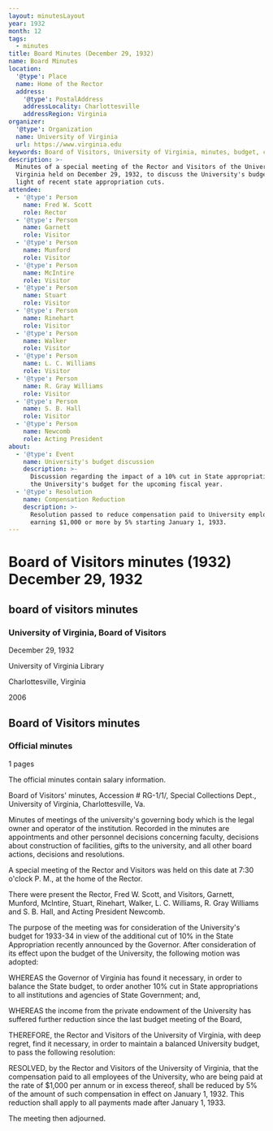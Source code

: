 ```yaml
---
layout: minutesLayout
year: 1932
month: 12
tags:
  - minutes
title: Board Minutes (December 29, 1932)
name: Board Minutes
location:
  '@type': Place
  name: Home of the Rector
  address:
    '@type': PostalAddress
    addressLocality: Charlottesville
    addressRegion: Virginia
organizer:
  '@type': Organization
  name: University of Virginia
  url: https://www.virginia.edu
keywords: Board of Visitors, University of Virginia, minutes, budget, compensation
description: >-
  Minutes of a special meeting of the Rector and Visitors of the University of
  Virginia held on December 29, 1932, to discuss the University's budget in
  light of recent state appropriation cuts.
attendee:
  - '@type': Person
    name: Fred W. Scott
    role: Rector
  - '@type': Person
    name: Garnett
    role: Visitor
  - '@type': Person
    name: Munford
    role: Visitor
  - '@type': Person
    name: McIntire
    role: Visitor
  - '@type': Person
    name: Stuart
    role: Visitor
  - '@type': Person
    name: Rinehart
    role: Visitor
  - '@type': Person
    name: Walker
    role: Visitor
  - '@type': Person
    name: L. C. Williams
    role: Visitor
  - '@type': Person
    name: R. Gray Williams
    role: Visitor
  - '@type': Person
    name: S. B. Hall
    role: Visitor
  - '@type': Person
    name: Newcomb
    role: Acting President
about:
  - '@type': Event
    name: University's budget discussion
    description: >-
      Discussion regarding the impact of a 10% cut in State appropriations on
      the University's budget for the upcoming fiscal year.
  - '@type': Resolution
    name: Compensation Reduction
    description: >-
      Resolution passed to reduce compensation paid to University employees
      earning $1,000 or more by 5% starting January 1, 1933.
---
```


<!-- altadded -->
<!-- altadded -->

<!-- llmmeta -->



<!-- llmformatted -->

# Board of Visitors minutes (1932) December 29, 1932

## board of visitors minutes

### University of Virginia, Board of Visitors

December 29, 1932

University of Virginia Library

Charlottesville, Virginia

2006

## Board of Visitors minutes

### Official minutes

1 pages

The official minutes contain salary information.

Board of Visitors' minutes, Accession # RG-1/1/, Special Collections Dept., University of Virginia, Charlottesville, Va.

Minutes of meetings of the university's governing body which is the legal owner and operator of the institution. Recorded in the minutes are appointments and other personnel decisions concerning faculty, decisions about construction of facilities, gifts to the university, and all other board actions, decisions and resolutions.

A special meeting of the Rector and Visitors was held on this date at 7:30 o'clock P. M., at the home of the Rector.

There were present the Rector, Fred W. Scott, and Visitors, Garnett, Munford, McIntire, Stuart, Rinehart, Walker, L. C. Williams, R. Gray Williams and S. B. Hall, and Acting President Newcomb.

The purpose of the meeting was for consideration of the University's budget for 1933-34 in view of the additional cut of 10% in the State Appropriation recently announced by the Governor. After consideration of its effect upon the budget of the University, the following motion was adopted:

WHEREAS the Governor of Virginia has found it necessary, in order to balance the State budget, to order another 10% cut in State appropriations to all institutions and agencies of State Government; and,

WHEREAS the income from the private endowment of the University has suffered further reduction since the last budget meeting of the Board,

THEREFORE, the Rector and Visitors of the University of Virginia, with deep regret, find it necessary, in order to maintain a balanced University budget, to pass the following resolution:

RESOLVED, by the Rector and Visitors of the University of Virginia, that the compensation paid to all employees of the University, who are being paid at the rate of $1,000 per annum or in excess thereof, shall be reduced by 5% of the amount of such compensation in effect on January 1, 1932. This reduction shall apply to all payments made after January 1, 1933.

The meeting then adjourned.
